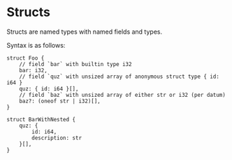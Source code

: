 # Structs

Structs are named types with named fields and types.

Syntax is as follows:

```pld
struct Foo {
    // field `bar` with builtin type i32
    bar: i32,
    // field `quz` with unsized array of anonymous struct type { id: i64 }
    quz: { id: i64 }[],
    // field `baz` with unsized array of either str or i32 (per datum)
    baz?: (oneof str | i32)[],
}

struct BarWithNested {
    quz: {
        id: i64,
        description: str
    }[],
}
```
